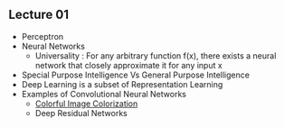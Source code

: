 ## Lecture 01

- Perceptron
- Neural Networks
  - Universality :  For any arbitrary function f(x), there exists a neural
                    network that closely approximate it for any input x 
- Special Purpose Intelligence Vs General Purpose Intelligence
- Deep Learning is a subset of Representation Learning
- Examples of Convolutional Neural Networks
  - [Colorful Image Colorization](https://arxiv.org/abs/1603.08511)
  - Deep Residual Networks
